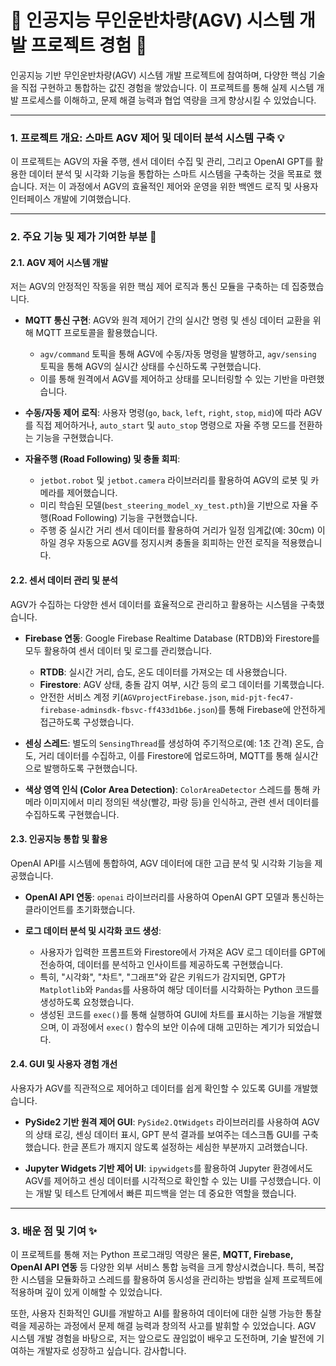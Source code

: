 # 🌟 인공지능 무인운반차량(AGV) 시스템 개발 프로젝트 경험 🌟

인공지능 기반 무인운반차량(AGV) 시스템 개발 프로젝트에 참여하며, 다양한 핵심 기술을 직접 구현하고 통합하는 값진 경험을 쌓았습니다. 이 프로젝트를 통해 실제 시스템 개발 프로세스를 이해하고, 문제 해결 능력과 협업 역량을 크게 향상시킬 수 있었습니다.

---

### 1. 프로젝트 개요: 스마트 AGV 제어 및 데이터 분석 시스템 구축 💡

이 프로젝트는 AGV의 자율 주행, 센서 데이터 수집 및 관리, 그리고 OpenAI GPT를 활용한 데이터 분석 및 시각화 기능을 통합하는 스마트 시스템을 구축하는 것을 목표로 했습니다. 저는 이 과정에서 AGV의 효율적인 제어와 운영을 위한 백엔드 로직 및 사용자 인터페이스 개발에 기여했습니다.

---

### 2. 주요 기능 및 제가 기여한 부분 💪

#### 2.1. AGV 제어 시스템 개발
저는 AGV의 안정적인 작동을 위한 핵심 제어 로직과 통신 모듈을 구축하는 데 집중했습니다.

* **MQTT 통신 구현**: AGV와 원격 제어기 간의 실시간 명령 및 센싱 데이터 교환을 위해 MQTT 프로토콜을 활용했습니다.
    * `agv/command` 토픽을 통해 AGV에 수동/자동 명령을 발행하고, `agv/sensing` 토픽을 통해 AGV의 실시간 상태를 수신하도록 구현했습니다.
    * 이를 통해 원격에서 AGV를 제어하고 상태를 모니터링할 수 있는 기반을 마련했습니다.

* **수동/자동 제어 로직**: 사용자 명령(`go`, `back`, `left`, `right`, `stop`, `mid`)에 따라 AGV를 직접 제어하거나, `auto_start` 및 `auto_stop` 명령으로 자율 주행 모드를 전환하는 기능을 구현했습니다.

* **자율주행 (Road Following) 및 충돌 회피**:
    * `jetbot.robot` 및 `jetbot.camera` 라이브러리를 활용하여 AGV의 로봇 및 카메라를 제어했습니다.
    * 미리 학습된 모델(`best_steering_model_xy_test.pth`)을 기반으로 자율 주행(Road Following) 기능을 구현했습니다.
    * 주행 중 실시간 거리 센서 데이터를 활용하여 거리가 일정 임계값(예: 30cm) 이하일 경우 자동으로 AGV를 정지시켜 충돌을 회피하는 안전 로직을 적용했습니다.

#### 2.2. 센서 데이터 관리 및 분석
AGV가 수집하는 다양한 센서 데이터를 효율적으로 관리하고 활용하는 시스템을 구축했습니다.

* **Firebase 연동**: Google Firebase Realtime Database (RTDB)와 Firestore를 모두 활용하여 센서 데이터 및 로그를 관리했습니다.
    * **RTDB**: 실시간 거리, 습도, 온도 데이터를 가져오는 데 사용했습니다.
    * **Firestore**: AGV 상태, 충돌 감지 여부, 시간 등의 로그 데이터를 기록했습니다.
    * 안전한 서비스 계정 키(`AGVprojectFirebase.json`, `mid-pjt-fec47-firebase-adminsdk-fbsvc-ff433d1b6e.json`)를 통해 Firebase에 안전하게 접근하도록 구성했습니다.

* **센싱 스레드**: 별도의 `SensingThread`를 생성하여 주기적으로(예: 1초 간격) 온도, 습도, 거리 데이터를 수집하고, 이를 Firestore에 업로드하며, MQTT를 통해 실시간으로 발행하도록 구현했습니다.

* **색상 영역 인식 (Color Area Detection)**: `ColorAreaDetector` 스레드를 통해 카메라 이미지에서 미리 정의된 색상(빨강, 파랑 등)을 인식하고, 관련 센서 데이터를 수집하도록 구현했습니다.

#### 2.3. 인공지능 통합 및 활용
OpenAI API를 시스템에 통합하여, AGV 데이터에 대한 고급 분석 및 시각화 기능을 제공했습니다.

* **OpenAI API 연동**: `openai` 라이브러리를 사용하여 OpenAI GPT 모델과 통신하는 클라이언트를 초기화했습니다.

* **로그 데이터 분석 및 시각화 코드 생성**:
    * 사용자가 입력한 프롬프트와 Firestore에서 가져온 AGV 로그 데이터를 GPT에 전송하여, 데이터를 분석하고 인사이트를 제공하도록 구현했습니다.
    * 특히, "시각화", "차트", "그래프"와 같은 키워드가 감지되면, GPT가 `Matplotlib`와 `Pandas`를 사용하여 해당 데이터를 시각화하는 Python 코드를 생성하도록 요청했습니다.
    * 생성된 코드를 `exec()`를 통해 실행하여 GUI에 차트를 표시하는 기능을 개발했으며, 이 과정에서 `exec()` 함수의 보안 이슈에 대해 고민하는 계기가 되었습니다.

#### 2.4. GUI 및 사용자 경험 개선
사용자가 AGV를 직관적으로 제어하고 데이터를 쉽게 확인할 수 있도록 GUI를 개발했습니다.

* **PySide2 기반 원격 제어 GUI**: `PySide2.QtWidgets` 라이브러리를 사용하여 AGV의 상태 로깅, 센싱 데이터 표시, GPT 분석 결과를 보여주는 데스크톱 GUI를 구축했습니다. 한글 폰트가 깨지지 않도록 설정하는 세심한 부분까지 고려했습니다.

* **Jupyter Widgets 기반 제어 UI**: `ipywidgets`를 활용하여 Jupyter 환경에서도 AGV를 제어하고 센싱 데이터를 시각적으로 확인할 수 있는 UI를 구성했습니다. 이는 개발 및 테스트 단계에서 빠른 피드백을 얻는 데 중요한 역할을 했습니다.

---

### 3. 배운 점 및 기여 ✨

이 프로젝트를 통해 저는 Python 프로그래밍 역량은 물론, **MQTT, Firebase, OpenAI API 연동** 등 다양한 외부 서비스 통합 능력을 크게 향상시켰습니다. 특히, 복잡한 시스템을 모듈화하고 스레드를 활용하여 동시성을 관리하는 방법을 실제 프로젝트에 적용하며 깊이 있게 이해할 수 있었습니다.

또한, 사용자 친화적인 GUI를 개발하고 AI를 활용하여 데이터에 대한 실행 가능한 통찰력을 제공하는 과정에서 문제 해결 능력과 창의적 사고를 발휘할 수 있었습니다. AGV 시스템 개발 경험을 바탕으로, 저는 앞으로도 끊임없이 배우고 도전하며, 기술 발전에 기여하는 개발자로 성장하고 싶습니다. 감사합니다.
